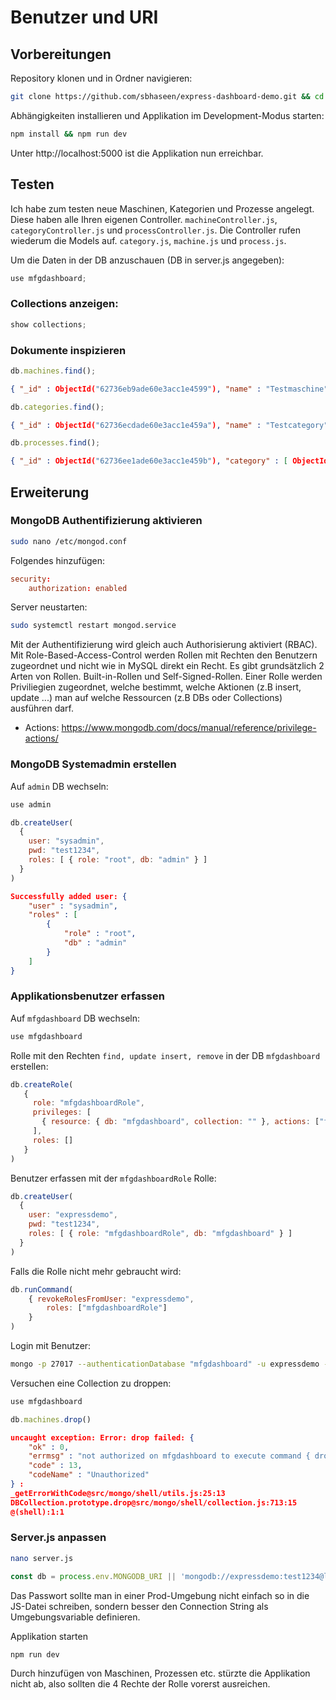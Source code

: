 # Benutzer und URI

## Vorbereitungen

Repository klonen und in Ordner navigieren:

```bash
git clone https://github.com/sbhaseen/express-dashboard-demo.git && cd express-dashboard-demo
```

Abhängigkeiten installieren und Applikation im Development-Modus starten:

```bash
npm install && npm run dev
```

Unter http://localhost:5000 ist die Applikation nun erreichbar.

## Testen

Ich habe zum testen neue Maschinen, Kategorien und Prozesse angelegt. Diese haben alle Ihren eigenen Controller. ```machineController.js```, ```categoryController.js``` und ```processController.js```. Die Controller rufen wiederum die Models auf. ```category.js```, ```machine.js``` und ```process.js```.

Um die Daten in der DB anzuschauen (DB in server.js angegeben):

```javascript
use mfgdashboard;
```

### Collections anzeigen:

```javascript
show collections;
```

### Dokumente inspizieren

```javascript
db.machines.find();
```

```json
{ "_id" : ObjectId("62736eb9ade60e3acc1e4599"), "name" : "Testmaschine", "date_of_commissioning" : ISODate("2022-03-03T00:00:00Z"), "date_of_retirement" : ISODate("2022-05-09T00:00:00Z"), "__v" : 0 }
```

```javascript
db.categories.find();
```

```json
{ "_id" : ObjectId("62736ecdade60e3acc1e459a"), "name" : "Testcategory", "__v" : 0 }
```

```javascript
db.processes.find();
```

```json
{ "_id" : ObjectId("62736ee1ade60e3acc1e459b"), "category" : [ ObjectId("62736ecdade60e3acc1e459a") ], "name" : "Testprocess", "machine" : ObjectId("62736eb9ade60e3acc1e4599"), "summary" : "Test1", "serial_number" : "0473", "__v" : 0 }
```

## Erweiterung

### MongoDB Authentifizierung aktivieren

```bash
sudo nano /etc/mongod.conf
```

Folgendes hinzufügen:

```conf
security:
    authorization: enabled
```

Server neustarten:

```bash
sudo systemctl restart mongod.service
```

Mit der Authentifizierung wird gleich auch Authorisierung aktiviert (RBAC). Mit Role-Based-Access-Control werden Rollen mit Rechten den Benutzern zugeordnet und nicht wie in MySQL direkt ein Recht. Es gibt grundsätzlich 2 Arten von Rollen. Built-in-Rollen und Self-Signed-Rollen.
Einer Rolle werden Priviliegien zugeordnet, welche bestimmt, welche Aktionen (z.B insert, update ...) man auf welche Ressourcen (z.B DBs oder Collections) ausführen darf.
* Actions: https://www.mongodb.com/docs/manual/reference/privilege-actions/

### MongoDB Systemadmin erstellen

Auf ```admin``` DB wechseln:

```javascript
use admin
```

```javascript
db.createUser(
  {
    user: "sysadmin",
    pwd: "test1234",
    roles: [ { role: "root", db: "admin" } ]
  }
)
```

```json
Successfully added user: {
    "user" : "sysadmin",
    "roles" : [
        {
            "role" : "root",
            "db" : "admin"
        }
    ]
}
```

### Applikationsbenutzer erfassen

Auf ```mfgdashboard``` DB wechseln:

```javascript
use mfgdashboard
```

Rolle mit den Rechten ```find, update insert, remove``` in der DB ```mfgdashboard``` erstellen:

```javascript
db.createRole(
   {
     role: "mfgdashboardRole",
     privileges: [
       { resource: { db: "mfgdashboard", collection: "" }, actions: ["find", "update", "insert", "remove"] }
     ],
     roles: []
   }
)
```

Benutzer erfassen mit der ```mfgdashboardRole``` Rolle:

```javascript
db.createUser(
  {
    user: "expressdemo",
    pwd: "test1234",
    roles: [ { role: "mfgdashboardRole", db: "mfgdashboard" } ]
  }
)
```

Falls die Rolle nicht mehr gebraucht wird:

```javascript
db.runCommand(
    { revokeRolesFromUser: "expressdemo",
        roles: ["mfgdashboardRole"]
    }
)
```

Login mit Benutzer:

```bash
mongo -p 27017 --authenticationDatabase "mfgdashboard" -u expressdemo -p
```

Versuchen eine Collection zu droppen:

```javascript
use mfgdashboard
```

```javascript
db.machines.drop()
```

```json
uncaught exception: Error: drop failed: {
	"ok" : 0,
	"errmsg" : "not authorized on mfgdashboard to execute command { drop: \"machines\", lsid: { id: UUID(\"847d813b-6816-4488-be59-7cf5e11c0a3f\") }, $db: \"mfgdashboard\" }",
	"code" : 13,
	"codeName" : "Unauthorized"
} :
_getErrorWithCode@src/mongo/shell/utils.js:25:13
DBCollection.prototype.drop@src/mongo/shell/collection.js:713:15
@(shell):1:1
```

### Server.js anpassen

```bash
nano server.js
```

```javascript
const db = process.env.MONGODB_URI || 'mongodb://expressdemo:test1234@localhost:27017/mfgdashboard';
```

Das Passwort sollte man in einer Prod-Umgebung nicht einfach so in die JS-Datei schreiben, sondern besser den Connection String als Umgebungsvariable definieren.

Applikation starten

```bash
npm run dev
```

Durch hinzufügen von Maschinen, Prozessen etc. stürzte die Applikation nicht ab, also sollten die 4 Rechte der Rolle vorerst ausreichen.

